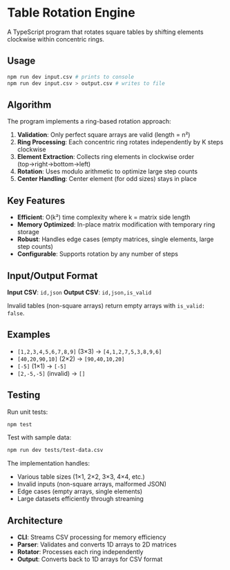 # Table Rotation Engine

A TypeScript program that rotates square tables by shifting elements clockwise within concentric rings.

## Usage

```bash
npm run dev input.csv # prints to console
npm run dev input.csv > output.csv # writes to file
```

## Algorithm

The program implements a ring-based rotation approach:

1. **Validation**: Only perfect square arrays are valid (length = n²)
2. **Ring Processing**: Each concentric ring rotates independently by K steps clockwise
3. **Element Extraction**: Collects ring elements in clockwise order (top→right→bottom→left)
4. **Rotation**: Uses modulo arithmetic to optimize large step counts
5. **Center Handling**: Center element (for odd sizes) stays in place

## Key Features

- **Efficient**: O(k²) time complexity where k = matrix side length
- **Memory Optimized**: In-place matrix modification with temporary ring storage
- **Robust**: Handles edge cases (empty matrices, single elements, large step counts)
- **Configurable**: Supports rotation by any number of steps

## Input/Output Format

**Input CSV**: `id,json`
**Output CSV**: `id,json,is_valid`

Invalid tables (non-square arrays) return empty arrays with `is_valid: false`.

## Examples

- `[1,2,3,4,5,6,7,8,9]` (3×3) → `[4,1,2,7,5,3,8,9,6]`
- `[40,20,90,10]` (2×2) → `[90,40,10,20]`
- `[-5]` (1×1) → `[-5]`
- `[2,-5,-5]` (invalid) → `[]`

## Testing

Run unit tests:

```bash
npm test
```

Test with sample data:

```bash
npm run dev tests/test-data.csv
```

The implementation handles:

- Various table sizes (1×1, 2×2, 3×3, 4×4, etc.)
- Invalid inputs (non-square arrays, malformed JSON)
- Edge cases (empty arrays, single elements)
- Large datasets efficiently through streaming

## Architecture

- **CLI**: Streams CSV processing for memory efficiency
- **Parser**: Validates and converts 1D arrays to 2D matrices
- **Rotator**: Processes each ring independently
- **Output**: Converts back to 1D arrays for CSV format

